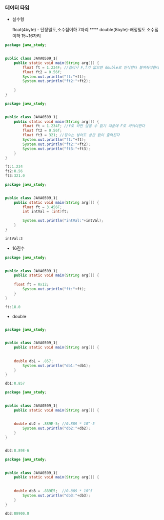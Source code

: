 ### 데이터 타입

- 실수형 
  
  float(4byte) - 단정밀도,소수점이하 7자리
  **** double(8byte)-배정밀도 소수점 이하 15~16자리


```java
package java_study;

	
public class JAVA0509_1{
	public static void main(String arg[]) {
		float ft = 1.234F; //접미사 F,f가 없으면 double로 인식한다 붙여줘야한다
		float ft2 = 0.56f;
		System.out.println("ft:"+ft); 
		System.out.println("ft2:"+ft2);
		
	}
}


```

```java
package java_study;

	
public class JAVA0509_1{
	public static void main(String arg[]) {
		float ft = 1.234F; //f로 하면 담을 수 없기 때문에 F로 바꿔야한다
		float ft2 = 0.56f;
		float ft3 = 321; //정수는 넣어도 상관 없이 출력된다
		System.out.println("ft:"+ft);
		System.out.println("ft2:"+ft2);
		System.out.println("ft3:"+ft3);
	}
}

```
```java
ft:1.234
ft2:0.56
ft3:321.0
```

```java
package java_study;

	
public class JAVA0509_1{
	public static void main(String arg[]) {
		float ft = 3.456F;
		int intVal = (int)ft;
	
		System.out.println("intVal:"+intVal);
	}
}

```
```
intVal:3
```
- 16진수
```java
package java_study;

	
public class JAVA0509_1{
	public static void main(String arg[]) {
		
	float ft = 0x12;
		System.out.println("ft:"+ft);
	}
}


```

```java
ft:18.0

```

- double

```java

package java_study;

	
public class JAVA0509_1{
	public static void main(String arg[]) {
		
		
	double db1 = .857;
		System.out.println("db1:"+db1);
	}
}	


```
```java
db1:0.857
```

```java
package java_study;

	
public class JAVA0509_1{
	public static void main(String arg[]) {
		
		
	double db2 = .889E-5; //0.889 * 10^-5
		System.out.println("db2:"+db2);
	}
}	
```
```java

db2:8.89E-6

```
```java
package java_study;

	
public class JAVA0509_1{
	public static void main(String arg[]) {
		
		
	double db3 = .889E5;  //0.889 * 10^5
		System.out.println("db3:"+db3);
	}
}	


```
```java
db3:88900.0

```





